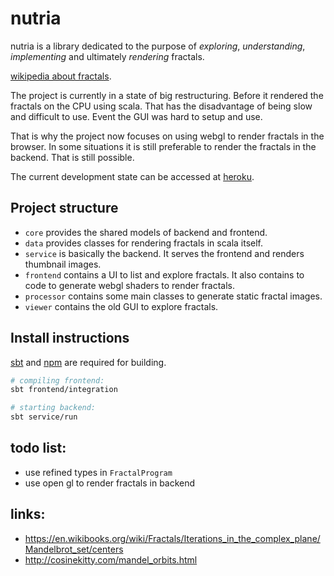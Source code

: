 # nutria

nutria is a library dedicated to the purpose of _exploring_, _understanding_, _implementing_ and 
ultimately _rendering_ fractals.

[wikipedia about fractals](https://en.wikipedia.org/wiki/Fractal).

The project is currently in a state of big restructuring. 
Before it rendered the fractals on the CPU using scala. 
That has the disadvantage of being slow and difficult to use. 
Event the GUI was hard to setup and use.

That is why the project now focuses on using webgl to render fractals in the browser.
In some situations it is still preferable to render the fractals in the backend.
That is still possible.

The current development state can be accessed at [heroku](http://nutria-viewer.herokuapp.com).

## Project structure
- `core` provides the shared models of backend and frontend.
- `data` provides classes for rendering fractals in scala itself. 
- `service` is basically the backend. It serves the frontend and renders thumbnail images.
- `frontend` contains a UI to list and explore fractals. 
It also contains to code to generate webgl shaders to render fractals.
- `processor` contains some main classes to generate static fractal images.
- `viewer` contains the old GUI to explore fractals.   

## Install instructions
[sbt](http://www.scala-sbt.org/) and [npm](https://www.npmjs.com/) are required for building.

```bash
# compiling frontend:
sbt frontend/integration

# starting backend:
sbt service/run
```

## todo list:
 - use refined types in `FractalProgram`
 - use open gl to render fractals in backend

## links:
- https://en.wikibooks.org/wiki/Fractals/Iterations_in_the_complex_plane/Mandelbrot_set/centers
- http://cosinekitty.com/mandel_orbits.html
